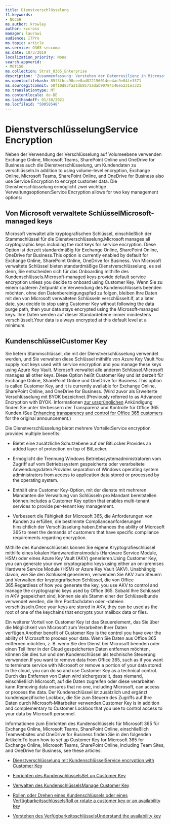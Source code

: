 ```yaml
---
title: Dienstverschlüsselung
f1.keywords:
- NOCSH
ms.author: krowley
author: kccross
manager: laurawi
audience: ITPro
ms.topic: article
ms.service: O365-seccomp
ms.date: 10/3/2019
localization_priority: None
search.appverid:
- MET150
ms.collection: Strat_O365_Enterprise
description: 'Zusammenfassung: Verstehen der Datenresilienz in Microsoft Office 365.'
ms.openlocfilehash: 89f3fbcc90cee0ad822156014ee4ac9e04fe3371
ms.sourcegitcommit: 50f10d83fa21db8572adab90784146e5231e3321
ms.translationtype: MT
ms.contentlocale: de-DE
ms.lasthandoff: 01/30/2021
ms.locfileid: "50058548"
---
```

# <a name="service-encryption"></a><span data-ttu-id="e6734-103">Dienstverschlüsselung</span><span class="sxs-lookup"><span data-stu-id="e6734-103">Service Encryption</span></span>

<span data-ttu-id="e6734-104">Neben der Verwendung der Verschlüsselung auf Volumeebene verwenden Exchange Online, Microsoft Teams, SharePoint Online und OneDrive for Business auch die Dienstverschlüsselung, um Kundendaten zu verschlüsseln.</span><span class="sxs-lookup"><span data-stu-id="e6734-104">In addition to using volume-level encryption, Exchange Online, Microsoft Teams, SharePoint Online, and OneDrive for Business also use Service Encryption to encrypt customer data.</span></span> <span data-ttu-id="e6734-105">Die Dienstverschlüsselung ermöglicht zwei wichtige Verwaltungsoptionen:</span><span class="sxs-lookup"><span data-stu-id="e6734-105">Service Encryption allows for two key management options:</span></span>

## <a name="microsoft-managed-keys"></a><span data-ttu-id="e6734-106">Von Microsoft verwaltete Schlüssel</span><span class="sxs-lookup"><span data-stu-id="e6734-106">Microsoft-managed keys</span></span>
<span data-ttu-id="e6734-107">Microsoft verwaltet alle kryptografischen Schlüssel, einschließlich der Stammschlüssel für die Dienstverschlüsselung.</span><span class="sxs-lookup"><span data-stu-id="e6734-107">Microsoft manages all cryptographic keys including the root keys for service encryption.</span></span> <span data-ttu-id="e6734-108">Diese Option ist derzeit standardmäßig für Exchange Online, SharePoint Online, OneDrive for Business.</span><span class="sxs-lookup"><span data-stu-id="e6734-108">This option is currently enabled by default for Exchange Online, SharePoint Online, OneDrive for Business.</span></span> <span data-ttu-id="e6734-109">Von Microsoft verwaltete Schlüssel bieten standardmäßige Dienstverschlüsselung, es sei denn, Sie entscheiden sich für das Onboarding mithilfe des Kundenschlüssels.</span><span class="sxs-lookup"><span data-stu-id="e6734-109">Microsoft-managed keys provide default service encryption unless you decide to onboard using Customer Key.</span></span> <span data-ttu-id="e6734-110">Wenn Sie zu einem späteren Zeitpunkt die Verwendung des Kundenschlüssels beenden möchten, ohne den Datenbereinigungspfad zu folgen, bleiben Ihre Daten mit den von Microsoft verwalteten Schlüsseln verschlüsselt.</span><span class="sxs-lookup"><span data-stu-id="e6734-110">If, at a later date, you decide to stop using Customer Key without following the data purge path, then your data stays encrypted using the Microsoft-managed keys.</span></span> <span data-ttu-id="e6734-111">Ihre Daten werden auf dieser Standardebene immer mindestens verschlüsselt.</span><span class="sxs-lookup"><span data-stu-id="e6734-111">Your data is always encrypted at this default level at a minimum.</span></span> 

## <a name="customer-key"></a><span data-ttu-id="e6734-112">Kundenschlüssel</span><span class="sxs-lookup"><span data-stu-id="e6734-112">Customer Key</span></span>
<span data-ttu-id="e6734-113">Sie liefern Stammschlüssel, die mit der Dienstverschlüsselung verwendet werden, und Sie verwalten diese Schlüssel mithilfe von Azure Key Vault.</span><span class="sxs-lookup"><span data-stu-id="e6734-113">You supply root keys used with service encryption and you manage these keys using Azure Key Vault.</span></span> <span data-ttu-id="e6734-114">Microsoft verwaltet alle anderen Schlüssel.</span><span class="sxs-lookup"><span data-stu-id="e6734-114">Microsoft manages all other keys.</span></span> <span data-ttu-id="e6734-115">Diese Option heißt Customer Key und ist derzeit für Exchange Online, SharePoint Online und OneDrive for Business.</span><span class="sxs-lookup"><span data-stu-id="e6734-115">This option is called Customer Key, and it is currently available for Exchange Online, SharePoint Online, and OneDrive for Business.</span></span> <span data-ttu-id="e6734-116">(Wird zuvor als Erweiterte Verschlüsselung mit BYOK bezeichnet.</span><span class="sxs-lookup"><span data-stu-id="e6734-116">(Previously referred to as Advanced Encryption with BYOK.</span></span> <span data-ttu-id="e6734-117">Informationen [zur ursprünglichen](https://blogs.office.com/2015/04/21/enhancing-transparency-and-control-for-office-365-customers/) Ankündigung finden Sie unter Verbessern der Transparenz und Kontrolle für Office 365 Kunden.)</span><span class="sxs-lookup"><span data-stu-id="e6734-117">See [Enhancing transparency and control for Office 365 customers](https://blogs.office.com/2015/04/21/enhancing-transparency-and-control-for-office-365-customers/) for the original announcement.)</span></span>

<span data-ttu-id="e6734-118">Die Dienstverschlüsselung bietet mehrere Vorteile:</span><span class="sxs-lookup"><span data-stu-id="e6734-118">Service encryption provides multiple benefits:</span></span>

- <span data-ttu-id="e6734-119">Bietet eine zusätzliche Schutzebene auf der BitLocker.</span><span class="sxs-lookup"><span data-stu-id="e6734-119">Provides an added layer of protection on top of BitLocker.</span></span>

- <span data-ttu-id="e6734-120">Ermöglicht die Trennung Windows Betriebssystemadministratoren vom Zugriff auf vom Betriebssystem gespeicherte oder verarbeitete Anwendungsdaten.</span><span class="sxs-lookup"><span data-stu-id="e6734-120">Provides separation of Windows operating system administrators from access to application data stored or processed by the operating system.</span></span>

- <span data-ttu-id="e6734-121">Enthält eine Customer Key-Option, mit der dienste mit mehreren Mandanten die Verwaltung von Schlüsseln pro Mandant bereitstellen können.</span><span class="sxs-lookup"><span data-stu-id="e6734-121">Includes a Customer Key option that enables multi-tenant services to provide per-tenant key management.</span></span>

- <span data-ttu-id="e6734-122">Verbessert die Fähigkeit der Microsoft 365, die Anforderungen von Kunden zu erfüllen, die bestimmte Complianceanforderungen hinsichtlich der Verschlüsselung haben.</span><span class="sxs-lookup"><span data-stu-id="e6734-122">Enhances the ability of Microsoft 365 to meet the demands of customers that have specific compliance requirements regarding encryption.</span></span>

<span data-ttu-id="e6734-123">Mithilfe des Kundenschlüssels können Sie eigene Kryptografieschlüssel mithilfe eines lokalen Hardwaredienstmoduls (Hardware Service Module, HSM) oder eines Azure Key Vault (AKV) generieren.</span><span class="sxs-lookup"><span data-stu-id="e6734-123">Using Customer Key, you can generate your own cryptographic keys using either an on-premises Hardware Service Module (HSM) or Azure Key Vault (AKV).</span></span> <span data-ttu-id="e6734-124">Unabhängig davon, wie Sie den Schlüssel generieren, verwenden Sie AKV zum Steuern und Verwalten der kryptografischen Schlüssel, die von Office 365.</span><span class="sxs-lookup"><span data-stu-id="e6734-124">Regardless of how you generate the key, you use AKV to control and manage the cryptographic keys used by Office 365.</span></span> <span data-ttu-id="e6734-125">Sobald Ihre Schlüssel in AKV gespeichert sind, können sie als Stamm einer der Schlüsselbunde verwendet werden, die Ihre Postfachdaten oder -dateien verschlüsseln.</span><span class="sxs-lookup"><span data-stu-id="e6734-125">Once your keys are stored in AKV, they can be used as the root of one of the keychains that encrypts your mailbox data or files.</span></span>

<span data-ttu-id="e6734-126">Ein weiterer Vorteil von Customer Key ist das Steuerelement, das Sie über die Möglichkeit von Microsoft zum Verarbeiten Ihrer Daten verfügen.</span><span class="sxs-lookup"><span data-stu-id="e6734-126">Another benefit of Customer Key is the control you have over the ability of Microsoft to process your data.</span></span> <span data-ttu-id="e6734-127">Wenn Sie Daten aus Office 365 entfernen möchten, z. B. wenn Sie den Dienst bei Microsoft beenden oder einen Teil Ihrer in der Cloud gespeicherten Daten entfernen möchten, können Sie dies tun und den Kundenschlüssel als technische Steuerung verwenden.</span><span class="sxs-lookup"><span data-stu-id="e6734-127">If you want to remove data from Office 365, such as if you want to terminate service with Microsoft or remove a portion of your data stored in the cloud, you can do so and use Customer Key as a technical control.</span></span> <span data-ttu-id="e6734-128">Durch das Entfernen von Daten wird sichergestellt, dass niemand, einschließlich Microsoft, auf die Daten zugreifen oder diese verarbeiten kann.</span><span class="sxs-lookup"><span data-stu-id="e6734-128">Removing data ensures that no one, including Microsoft, can access or process the data.</span></span> <span data-ttu-id="e6734-129">Der Kundenschlüssel ist zusätzlich und ergänzt kundenspezifische Lockbox, die Sie zum Steuern des Zugriffs auf Ihre Daten durch Microsoft-Mitarbeiter verwenden.</span><span class="sxs-lookup"><span data-stu-id="e6734-129">Customer Key is in addition and complementary to Customer Lockbox that you use to control access to your data by Microsoft personnel.</span></span>

<span data-ttu-id="e6734-130">Informationen zum Einrichten des Kundenschlüssels für Microsoft 365 für Exchange Online, Microsoft Teams, SharePoint Online, einschließlich Teamwebsites und OneDrive for Business finden Sie in den folgenden Artikeln:</span><span class="sxs-lookup"><span data-stu-id="e6734-130">To learn how to set up Customer Key for Microsoft 365 for Exchange Online, Microsoft Teams, SharePoint Online, including Team Sites, and OneDrive for Business, see these articles:</span></span>

- [<span data-ttu-id="e6734-131">Dienstverschlüsselung mit Kundenschlüssel</span><span class="sxs-lookup"><span data-stu-id="e6734-131">Service encryption with Customer Key</span></span>](customer-key-overview.md)

- [<span data-ttu-id="e6734-132">Einrichten des Kundenschlüssels</span><span class="sxs-lookup"><span data-stu-id="e6734-132">Set up Customer Key</span></span>](customer-key-set-up.md)

- [<span data-ttu-id="e6734-133">Verwalten des Kundenschlüssels</span><span class="sxs-lookup"><span data-stu-id="e6734-133">Manage Customer Key</span></span>](customer-key-manage.md)

- [<span data-ttu-id="e6734-134">Rollen oder Drehen eines Kundenschlüssels oder eines Verfügbarkeitsschlüssels</span><span class="sxs-lookup"><span data-stu-id="e6734-134">Roll or rotate a customer key or an availability key</span></span>](customer-key-availability-key-roll.md)

- [<span data-ttu-id="e6734-135">Verstehen des Verfügbarkeitsschlüssels</span><span class="sxs-lookup"><span data-stu-id="e6734-135">Understand the availability key</span></span>](customer-key-availability-key-understand.md)
